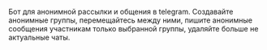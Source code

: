 Бот для анонимной рассылки и общения в telegram.
Создавайте анонимные группы, перемещайтесь между ними, пишите анонимные сообщения участникам только выбранной группы, удаляйте больше не актуальные чаты.

